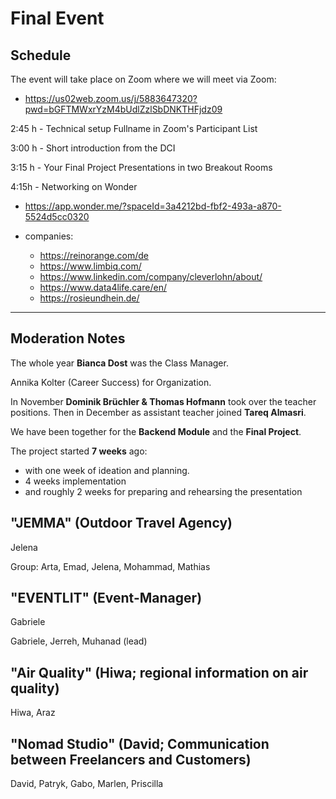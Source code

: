 # Final Event

## Schedule

The event will take place on Zoom where we will meet via Zoom:
- https://us02web.zoom.us/j/5883647320?pwd=bGFTMWxrYzM4bUdlZzlSbDNKTHFjdz09

2:45 h - Technical setup
         Fullname in Zoom's Participant List

3:00 h - Short introduction from the DCI

3:15 h - Your Final Project Presentations in two Breakout Rooms

4:15h - Networking on Wonder
- https://app.wonder.me/?spaceId=3a4212bd-fbf2-493a-a870-5524d5cc0320

- companies:
  - https://reinorange.com/de
  - https://www.limbiq.com/
  - https://www.linkedin.com/company/cleverlohn/about/
  - https://www.data4life.care/en/
  - https://rosieundhein.de/

---

## Moderation Notes

The whole year **Bianca Dost** was the Class Manager.

Annika Kolter (Career Success) for Organization.

In November **Dominik Brüchler & Thomas Hofmann** took over the teacher positions.
Then in December as assistant teacher joined **Tareq Almasri**.

We have been together for the **Backend Module** and the **Final Project**.

The project started **7 weeks** ago:
- with one week of ideation and planning.
- 4 weeks implementation
- and roughly 2 weeks for preparing and rehearsing the presentation

## "JEMMA" (Outdoor Travel Agency)
Jelena

Group: Arta, Emad, Jelena, Mohammad, Mathias

## "EVENTLIT" (Event-Manager)
Gabriele

Gabriele, Jerreh, Muhanad (lead)

## "Air Quality" (Hiwa; regional information on air quality)
  Hiwa, Araz

## "Nomad Studio" (David; Communication between Freelancers and Customers)
  David, Patryk, Gabo, Marlen, Priscilla
